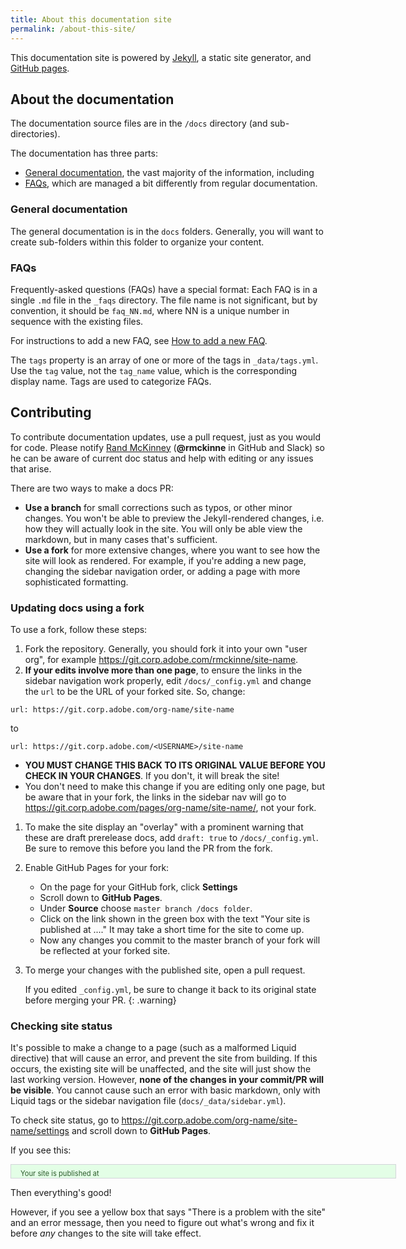 ```yaml
---
title: About this documentation site
permalink: /about-this-site/
---
```


This documentation site is powered by [Jekyll](https://jekyllrb.com/docs/), a static site generator, and [GitHub pages](https://help.github.com/categories/github-pages-basics/).  

## About the documentation

The documentation source files are in the `/docs` directory (and sub-directories).

The documentation has three parts:

- [General documentation](#general-documentation), the vast majority of the information, including
- [FAQs](#faqs), which are managed a bit differently from regular documentation.

### General documentation

The general documentation is in the `docs` folders. Generally, you will want to create
sub-folders within this folder to organize your content.

### FAQs

Frequently-asked questions (FAQs) have a special format: Each FAQ is in a single `.md` file in the `_faqs` directory. The file name is not significant, but by convention, it should be `faq_NN.md`, where NN is a unique number in sequence with the existing files.

For instructions to add a new FAQ, see [How to add a new FAQ](../contributing-faqs/).

The `tags` property is an array of one or more of the tags in `_data/tags.yml`.  Use the `tag` value, not the `tag_name` value, which is the corresponding display name.  Tags are used to categorize FAQs.

## Contributing

To contribute documentation updates, use a pull request, just as you would for code.  Please notify [Rand McKinney](mailto:rmckinne@adobe.com) (**@rmckinne** in GitHub and Slack) so he can be aware of current doc status and help with editing or any issues that arise.

There are two ways to make a docs PR:
- **Use a branch** for small corrections such as typos, or other minor changes.  You won't be able to preview the Jekyll-rendered changes, i.e. how they will actually look in the site.   You will only be able view the markdown, but in many cases that's sufficient.
- **Use a fork** for more extensive changes, where you want to see how the site will look as rendered.  For example, if you're adding a new page, changing the sidebar navigation order, or adding a page with more sophisticated formatting.

### Updating docs using a fork

To use a fork, follow these steps:

1. Fork the repository. Generally, you should fork it into your own "user org", for example <https://git.corp.adobe.com/rmckinne/site-name>.
1. **If your edits involve more than one page**, to ensure the links in the sidebar navigation work properly, edit `/docs/_config.yml` and change the `url` to be the URL of your forked site.  So, change:
  ```
  url: https://git.corp.adobe.com/org-name/site-name
  ```
  to
  ```
  url: https://git.corp.adobe.com/<USERNAME>/site-name
  ```
  - **YOU MUST CHANGE THIS BACK TO ITS ORIGINAL VALUE BEFORE YOU CHECK IN YOUR CHANGES**.  If you don't, it will break the site!
  - You don't need to make this change if you are editing only one page, but be aware that in your fork, the links in the sidebar nav will go to <https://git.corp.adobe.com/pages/org-name/site-name/>, not your fork.
1. To make the site display an "overlay" with a prominent warning that these are draft prerelease docs, add `draft: true` to `/docs/_config.yml`.  Be sure to remove this before you land the PR from the fork.
3. Enable GitHub Pages for your fork:
   - On the page for your GitHub fork, click **Settings**
   - Scroll down to **GitHub Pages**.
   - Under **Source** choose `master branch /docs folder`.
   - Click on the link shown in the green box with the text "Your site is published at ...."  It may take a short time for the site to come up.
   - Now any changes you commit to the master branch of your fork will be reflected at your forked site.
4. To merge your changes with the published site, open a pull request.  

   If you edited `_config.yml`, be sure to change it back to its original state before merging your PR.
   {: .warning}

### Checking site status

It's possible to make a change to a page (such as a malformed Liquid directive) that will cause an error, and prevent the site from building.  If this occurs, the existing site will be unaffected, and the site will just show the last working version. However, **none of the changes in your commit/PR will be visible**.  You cannot cause such an error with basic markdown, only with Liquid tags or the sidebar navigation file (`docs/_data/sidebar.yml`).

To check site status, go to <https://git.corp.adobe.com/org-name/site-name/settings> and scroll down to **GitHub Pages**.  

If you see this:

<div markdown="1" style="color: #2c5a2c; background-color: #e3fee6; border: 1px solid #d2d5d9; padding: 7px 0 0 15px; width: 600px; font-size: 80%;">
Your site is published at <https://git.corp.adobe.com/org-name/site-name/settings>
</div>

Then everything's good!

However, if you see a yellow box that says "There is a problem with the site" and an error message, then you need to figure out what's wrong and fix it before _any_ changes to the site will take effect.
